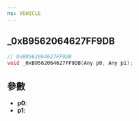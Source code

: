 ```yaml
---
ns: VEHICLE
---
```

## _0xB9562064627FF9DB

```c
// 0xB9562064627FF9DB
void _0xB9562064627FF9DB(Any p0, Any p1);
```


## 參數
* **p0**: 
* **p1**: 

